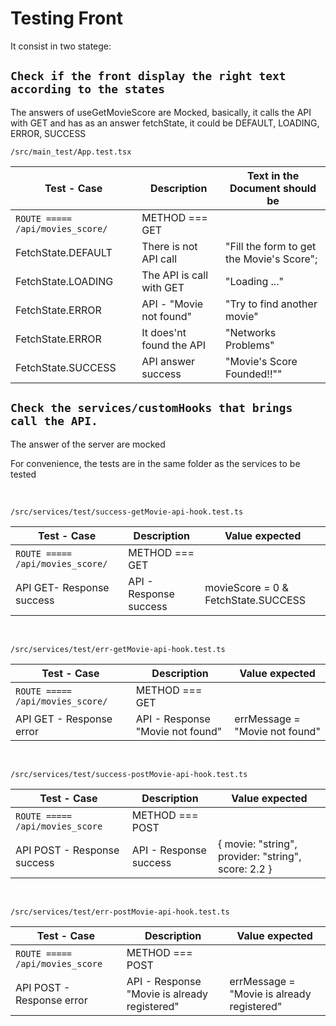 <!-- @format -->

# Testing Front

It consist in two statege:

## `Check if the front display the right text according to the states`

The answers of useGetMovieScore are Mocked, basically, it calls the API with GET and has as an
answer fetchState, it could be DEFAULT, LOADING, ERROR, SUCCESS

```
/src/main_test/App.test.tsx
```

| Test - Case                      | Description              | Text in the Document should be            |
| -------------------------------- | ------------------------ | ----------------------------------------- |
| `ROUTE ===== /api/movies_score/` | METHOD === GET           |                                           |
| FetchState.DEFAULT               | There is not API call    | "Fill the form to get the Movie's Score"; |
| FetchState.LOADING               | The API is call with GET | "Loading ..."                             |
| FetchState.ERROR                 | API - "Movie not found"  | "Try to find another movie"               |
| FetchState.ERROR                 | It does'nt found the API | "Networks Problems"                       |
| FetchState.SUCCESS               | API answer success       | "Movie's Score Founded!!""                |

## `Check the services/customHooks that brings call the API.`

The answer of the server are mocked

For convenience, the tests are in the same folder as the services to be tested

<br>

```
/src/services/test/success-getMovie-api-hook.test.ts
```

| Test - Case                      | Description            | Value expected                      |
| -------------------------------- | ---------------------- | ----------------------------------- |
| `ROUTE ===== /api/movies_score/` | METHOD === GET         |                                     |
| API GET- Response success        | API - Response success | movieScore = 0 & FetchState.SUCCESS |

<br>

```
/src/services/test/err-getMovie-api-hook.test.ts
```

| Test - Case                      | Description                      | Value expected                 |
| -------------------------------- | -------------------------------- | ------------------------------ |
| `ROUTE ===== /api/movies_score/` | METHOD === GET                   |                                |
| API GET - Response error         | API - Response "Movie not found" | errMessage = "Movie not found" |

<br>

```
/src/services/test/success-postMovie-api-hook.test.ts
```

| Test - Case                     | Description            | Value expected                                      |
| ------------------------------- | ---------------------- | --------------------------------------------------- |
| `ROUTE ===== /api/movies_score` | METHOD === POST        |                                                     |
| API POST - Response success     | API - Response success | { movie: "string", provider: "string", score: 2.2 } |

<br>

```
/src/services/test/err-postMovie-api-hook.test.ts
```

| Test - Case                     | Description                                  | Value expected                             |
| ------------------------------- | -------------------------------------------- | ------------------------------------------ |
| `ROUTE ===== /api/movies_score` | METHOD === POST                              |                                            |
| API POST - Response error       | API - Response "Movie is already registered" | errMessage = "Movie is already registered" |
